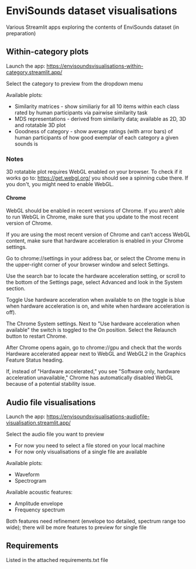 # EnviSounds dataset visualisations
Various Streamlit apps exploring the contents of EnviSounds dataset (in preparation)

## Within-category plots

Launch the app:
https://envisoundsvisualisations-within-category.streamlit.app/

Select the category to preview from the dropdown menu

Available plots:
- Similarity matrices - show similiariy for all 10 items within each class rated by human participants via pairwise similarity task
- MDS representations - derived from similarity data; available as 2D, 3D and rotatable 3D plot
- Goodness of category - show average ratings (with arror bars) of human participants of how good exemplar of each category a given sounds is

### Notes
3D rotatable plot requires WebGL enabled on your browser. To check if it works go to: https://get.webgl.org/ you should see a spinning cube there. If you don't, you might need to enable WebGL.

#### Chrome
WebGL should be enabled in recent versions of Chrome. If you aren’t able to run WebGL in Chrome, make sure that you update to the most recent version of Chrome.

If you are using the most recent version of Chrome and can’t access WebGL content, make sure that hardware acceleration is enabled in your Chrome settings.

Go to chrome://settings in your address bar, or select the Chrome menu in the upper-right corner of your browser window and select Settings.

Use the search bar to locate the hardware acceleration setting, or scroll to the bottom of the Settings page, select Advanced and look in the System section.

Toggle Use hardware acceleration when available to on (the toggle is blue when hardware acceleration is on, and white when hardware acceleration is off).

The Chrome System settings. Next to "Use hardware acceleration when available" the switch is toggled to the On position.
Select the Relaunch button to restart Chrome.

After Chrome opens again, go to chrome://gpu and check that the words Hardware accelerated appear next to WebGL and WebGL2 in the Graphics Feature Status heading.

If, instead of "Hardware accelerated," you see "Software only, hardware acceleration unavailable," Chrome has automatically disabled WebGL because of a potential stability issue.

## Audio file visualisations

Launch the app:
https://envisoundsvisualisations-audiofile-visualisation.streamlit.app/

Select the audio file you want to preview
- For now you need to select a file stored on your local machine
- For now only visualisations of a single file are available

Available plots:
- Waveform
- Spectrogram

Available acoustic features:
- Amplitude envelope
- Frequency spectrum

Both features need refinement (envelope too detailed, spectrum range too wide); there will be more features to preview for single file

## Requirements

Listed in the attached requirements.txt file